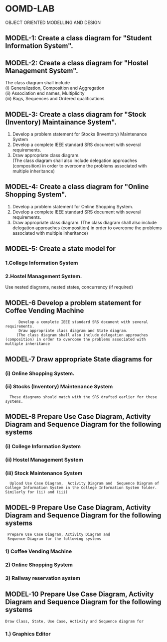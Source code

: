 # OOMD-LAB
OBJECT ORIENTED MODELLING AND DESIGN

## MODEL-1: Create a class diagram for "Student Information System".

## MODEL-2: Create a class diagram for "Hostel Management System".
The class diagram shall include<br>
(i) Generalization, Composition and Aggregation<br>
(ii) Association end names, Multiplicity<br>
(iii) Bags, Sequences and Ordered qualifications<br>
## MODEL-3: Create a class diagram for "Stock (Inventory) Maintainance System".
1. Develop a problem statement for Stocks (Inventory) Maintenance System<br>
2. Develop a complete IEEE standard SRS document with several requirements.<br>
3. Draw appropriate class diagram. <br>
(The class diagram shall also include delegation approaches (composition) in order to overcome the problems associated with multiple inheritance)<br>
## MODEL-4: Create a class diagram for "Online Shopping System".
1. Develop a problem statement for Online
Shopping System.
2. Develop a complete IEEE standard SRS document with several requirements.
3. Draw appropriate class diagram.
(The class diagram shall also include delegation approaches (composition) in order to overcome the problems associated with multiple inheritance)
## MODEL-5: Create a state model for 
   ### 1.College Information System <br>
   ### 2.Hostel Management System.
   Use nested diagrams, nested states, concurrency (if required)

## MODEL-6 Develop a problem statement for Coffee Vending Machine 
          Develop a complete IEEE standard SRS document with several requirements.
          Draw appropriate class diagram and State diagram.
         (The class diagram shall also include delegation approaches (composition) in order to overcome the problems associated with multiple inheritance
## MODEL-7 Draw appropriate State diagrams for
 ### (i)  Online Shopping System. 
 ### (ii) Stocks (Inventory) Maintenance System
      These diagrams should match with the SRS drafted earlier for these systems.
      
## MODEL-8 Prepare Use Case Diagram, Activity Diagram and Sequence Diagram for the following systems
   ### (i) College Information System
   ### (ii) Hostel Management System
   ### (iii) Stock Maintenance System 
      Upload Use Case Diagram,  Activity Diagram and  Sequence Diagram of College Information System in the College Information System folder. Similarly for (ii) and (iii)
 
## MODEL-9 Prepare Use Case Diagram, Activity Diagram and Sequence Diagram for the following systems
     Prepare Use Case Diagram, Activity Diagram and
     Sequence Diagram for the following systems 
 ### 1)  Coffee Vending Machine 
 ### 2)  Online Shopping System
 ### 3)  Railway reservation system
      
 ## MODEL-10 Prepare Use Case Diagram, Activity Diagram and Sequence Diagram for the following systems
     
    Draw Class, State, Use Case, Activity and Sequence diagram for
   ### 1.) Graphics Editor
